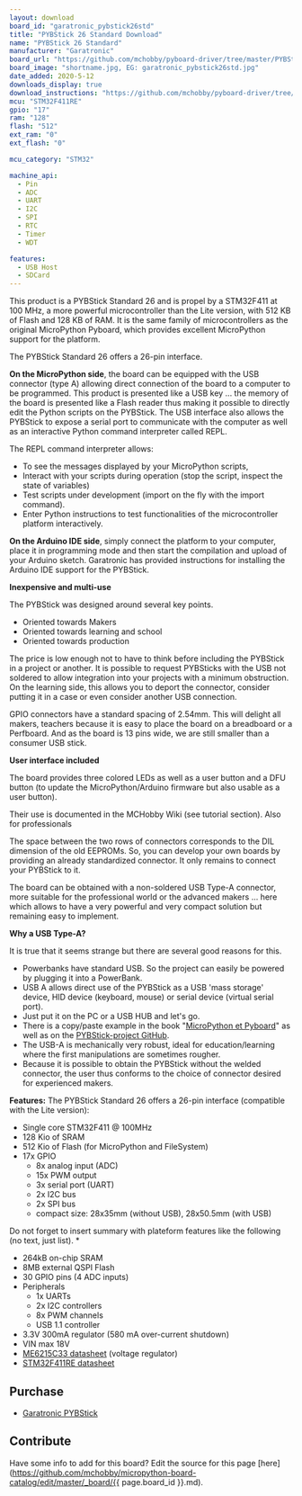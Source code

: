 ```yaml
---
layout: download
board_id: "garatronic_pybstick26std"
title: "PYBStick 26 Standard Download"
name: "PYBStick 26 Standard"
manufacturer: "Garatronic"
board_url: "https://github.com/mchobby/pyboard-driver/tree/master/PYBStick"
board_image: "shortname.jpg, EG: garatronic_pybstick26std.jpg"
date_added: 2020-5-12
downloads_display: true
download_instructions: "https://github.com/mchobby/pyboard-driver/tree/master/PYBStick/firmware"
mcu: "STM32F411RE"
gpio: "17"
ram: "128"
flash: "512"
ext_ram: "0"
ext_flash: "0"

mcu_category: "STM32"

machine_api:
  - Pin
  - ADC
  - UART
  - I2C
  - SPI
  - RTC
  - Timer
  - WDT

features:
  - USB Host
  - SDCard
---
```


This product is a PYBStick Standard 26 and is propel by a STM32F411 at 100 MHz, a more powerful microcontroller than the Lite version, with 512 KB of Flash and 128 KB of RAM. It is the same family of microcontrollers as the original MicroPython Pyboard, which provides excellent MicroPython support for the platform.

The PYBStick Standard 26 offers a 26-pin interface.

**On the MicroPython side**, the board can be equipped with the USB connector (type A) allowing direct connection of the board to a computer to be programmed. This product is presented like a USB key ... the memory of the board is presented like a Flash reader thus making it possible to directly edit the Python scripts on the PYBStick. The USB interface also allows the PYBStick to expose a serial port to communicate with the computer as well as an interactive Python command interpreter called REPL.


The REPL command interpreter allows:
* To see the messages displayed by your MicroPython scripts,
* Interact with your scripts during operation (stop the script, inspect the state of variables)
* Test scripts under development (import on the fly with the import command).
* Enter Python instructions to test functionalities of the microcontroller platform interactively.


**On the Arduino IDE side**, simply connect the platform to your computer, place it in programming mode and then start the compilation and upload of your Arduino sketch. Garatronic has provided instructions for installing the Arduino IDE support for the PYBStick.


**Inexpensive and multi-use**

The PYBStick was designed around several key points.
* Oriented towards Makers
* Oriented towards learning and school
* Oriented towards production


The price is low enough not to have to think before including the PYBStick in a project or another.
It is possible to request PYBSticks with the USB not soldered to allow integration into your projects with a minimum obstruction. On the learning side, this allows you to deport the connector, consider putting it in a case or even consider another USB connection.


GPIO connectors have a standard spacing of 2.54mm. This will delight all makers, teachers because it is easy to place the board on a breadboard or a Perfboard. And as the board is 13 pins wide, we are still smaller than a consumer USB stick.


**User interface included**

The board provides three colored LEDs as well as a user button and a DFU button (to update the MicroPython/Arduino firmware but also usable as a user button).


Their use is documented in the MCHobby Wiki (see tutorial section).
Also for professionals


The space between the two rows of connectors corresponds to the DIL dimension of the old EEPROMs. So, you can develop your own boards by providing an already standardized connector. It only remains to connect your PYBStick to it.


The board can be obtained with a non-soldered USB Type-A connector, more suitable for the professional world or the advanced makers ... here which allows to have a very powerful and very compact solution but remaining easy to implement.

**Why a USB Type-A?**

It is true that it seems strange but there are several good reasons for this. 
* Powerbanks have standard USB. So the project can easily be powered by plugging it into a PowerBank.
* USB A allows direct use of the PYBStick as a USB 'mass storage' device, HID device (keyboard, mouse) or serial device (virtual serial port).
* Just put it on the PC or a USB HUB and let's go.
* There is a copy/paste example in the book "[MicroPython et Pyboard](https://www.editions-eni.fr/livre/micropython-et-pyboard-python-sur-microcontroleur-de-la-prise-en-main-a-l-utilisation-avancee-9782409022906)" as well as on the [PYBStick-project GitHub](https://github.com/mchobby/pybstick-projects).
* The USB-A is mechanically very robust, ideal for education/learning where the first manipulations are sometimes rougher.
* Because it is possible to obtain the PYBStick without the welded connector, the user thus conforms to the choice of connector desired for experienced makers.


**Features:**
The PYBStick Standard 26 offers a 26-pin interface (compatible with the Lite version):
* Single core STM32F411 @ 100MHz
* 128 Kio of SRAM
* 512 Kio of Flash (for MicroPython and FileSystem)
* 17x GPIO
  * 8x analog input (ADC)
  * 15x PWM output
  * 3x serial port (UART)
  * 2x I2C bus
  * 2x SPI bus
  * compact size: 28x35mm (without USB), 28x50.5mm (with USB)

Do not forget to insert summary with plateform features like the following (no text, just list).
* 
* 264kB on-chip SRAM
* 8MB external QSPI Flash
* 30 GPIO pins (4 ADC inputs)
* Peripherals
  * 1x UARTs
  * 2x I2C controllers
  * 8x PWM channels
  * USB 1.1 controller
* 3.3V 300mA regulator (580 mA over-current shutdown)
* VIN max 18V
* [ME6215C33 datasheet](http://df.mchobby.be/PYBStick/ME6215.pdf) (voltage regulator)
* [STM32F411RE datasheet](https://www.st.com/en/microcontrollers-microprocessors/stm32f411re.html)


## Purchase
* [Garatronic PYBStick](https://shop.mchobby.be/en/pybstick/1844-pybstick-standard-26-micropython-and-arduino-3232100018440-garatronic.html)

## Contribute

Have some info to add for this board? Edit the source for this page [here](https://github.com/mchobby/micropython-board-catalog/edit/master/_board/{{ page.board_id }}.md).

